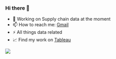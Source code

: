 ### Hi there 👋

- 🔭 Working on Supply chain data at the moment
- 📫 How to reach me: [Gmail](mailto:richardpears46@gmail.com)
- ⚡ All things data related
- 📈 Find my work on [Tableau](https://public.tableau.com/profile/richard.pears#!/)
<div id="header" align="Left">
  <img src="https://www.codewars.com/users/Richard-Pears/badges/small" />
</div>
